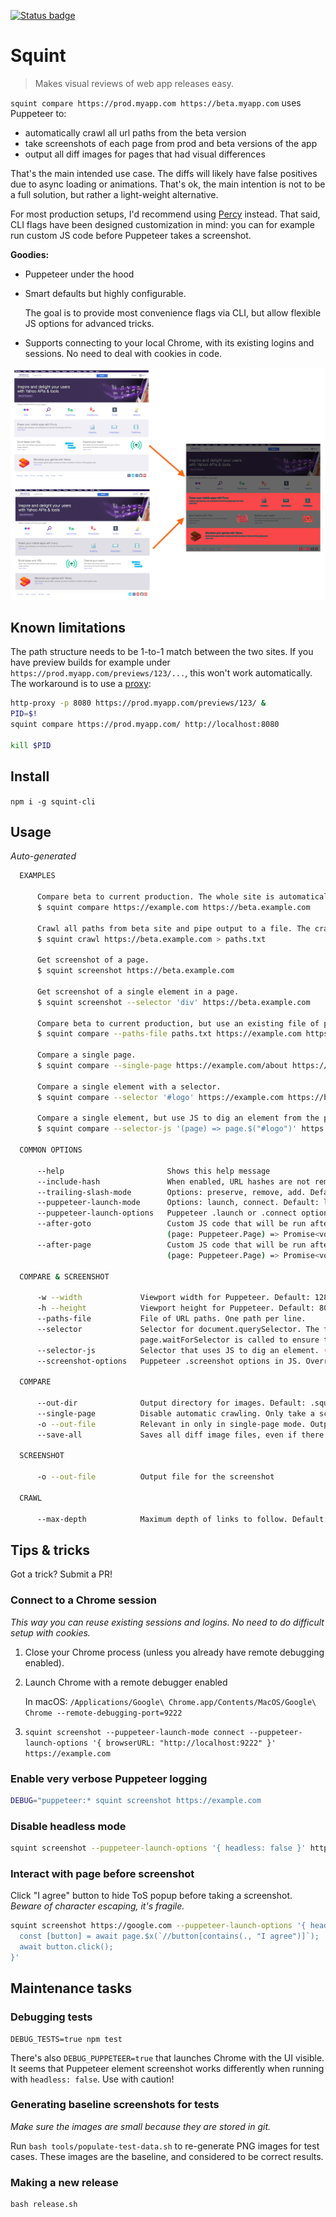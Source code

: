 [![Status badge](https://github.com/kimmobrunfeldt/squint/actions/workflows/test.yml/badge.svg?branch=main)](https://github.com/kimmobrunfeldt/squint/actions?query=branch%3Amain)

# Squint

> Makes visual reviews of web app releases easy.

`squint compare https://prod.myapp.com https://beta.myapp.com` uses Puppeteer to:

* automatically crawl all url paths from the beta version
* take screenshots of each page from prod and beta versions of the app
* output all diff images for pages that had visual differences

That's the main intended use case. The diffs will likely
have false positives due to async loading or animations. That's ok,
the main intention is not to be a full solution, but rather a light-weight
alternative.

For most production setups, I'd recommend using [Percy](https://percy.io/) instead.
That said, CLI flags have been designed customization in mind: you can for example run
custom JS code before Puppeteer takes a screenshot.

**Goodies:**

* Puppeteer under the hood
* Smart defaults but highly configurable.

    The goal is to provide most convenience flags via CLI, but allow flexible JS options for advanced tricks.

* Supports connecting to your local Chrome, with its existing logins and sessions. No need to deal with cookies in code.

![Example image of diff](docs/diff.png)

## Known limitations

The path structure needs to be 1-to-1 match between the two sites. If you have preview builds for example under
`https://prod.myapp.com/previews/123/...`, this won't work automatically. The workaround is to use a [proxy](https://www.npmjs.com/package/http-proxy-cli):

```bash
http-proxy -p 8080 https://prod.myapp.com/previews/123/ &
PID=$!
squint compare https://prod.myapp.com/ http://localhost:8080

kill $PID
```

## Install

`npm i -g squint-cli`

## Usage

*Auto-generated*

```bash
  EXAMPLES

      Compare beta to current production. The whole site is automatically crawled.
      $ squint compare https://example.com https://beta.example.com

      Crawl all paths from beta site and pipe output to a file. The crawler only follows site-internal links.
      $ squint crawl https://beta.example.com > paths.txt

      Get screenshot of a page.
      $ squint screenshot https://beta.example.com

      Get screenshot of a single element in a page.
      $ squint screenshot --selector 'div' https://beta.example.com

      Compare beta to current production, but use an existing file of paths.
      $ squint compare --paths-file paths.txt https://example.com https://beta.example.com

      Compare a single page.
      $ squint compare --single-page https://example.com/about https://beta.example.com/about

      Compare a single element with a selector.
      $ squint compare --selector '#logo' https://example.com https://beta.example.com

      Compare a single element, but use JS to dig an element from the page. (page: Puppeteer.Page) => HTMLElement
      $ squint compare --selector-js '(page) => page.$("#logo")' https://example.com https://beta.example.com

  COMMON OPTIONS

      --help                       Shows this help message
      --include-hash               When enabled, URL hashes are not removed. Default: false
      --trailing-slash-mode        Options: preserve, remove, add. Default: preserve
      --puppeteer-launch-mode      Options: launch, connect. Default: launch
      --puppeteer-launch-options   Puppeteer .launch or .connect options in JS. Default: {"headless":true}
      --after-goto                 Custom JS code that will be run after Puppeteer page.goto has been called.
                                   (page: Puppeteer.Page) => Promise<void>
      --after-page                 Custom JS code that will be run after Puppeteer page has been created.
                                   (page: Puppeteer.Page) => Promise<void>

  COMPARE & SCREENSHOT

      -w --width             Viewport width for Puppeteer. Default: 1280
      -h --height            Viewport height for Puppeteer. Default: 800
      --paths-file           File of URL paths. One path per line.
      --selector             Selector for document.querySelector. The first found element is used.
                             page.waitForSelector is called to ensure the element is visible.
      --selector-js          Selector that uses JS to dig an element. (page: Puppeteer.Page) => HTMLElement
      --screenshot-options   Puppeteer .screenshot options in JS. Overrides other options.

  COMPARE

      --out-dir              Output directory for images. Default: .squint
      --single-page          Disable automatic crawling. Only take a screenshot from single page.
      -o --out-file          Relevant in only in single-page mode. Output file for the diff image.
      --save-all             Saves all diff image files, even if there are zero differences.

  SCREENSHOT

      -o --out-file          Output file for the screenshot

  CRAWL

      --max-depth            Maximum depth of links to follow. Default: Infinity


```

## Tips & tricks

Got a trick? Submit a PR!
### Connect to a Chrome session

*This way you can reuse existing sessions and logins. No need to do difficult setup with cookies.*

1. Close your Chrome process (unless you already have remote debugging enabled).
2. Launch Chrome with a remote debugger enabled

    In macOS: `/Applications/Google\ Chrome.app/Contents/MacOS/Google\ Chrome --remote-debugging-port=9222`

3. `squint screenshot --puppeteer-launch-mode connect --puppeteer-launch-options '{ browserURL: "http://localhost:9222" }' https://example.com`


### Enable very verbose Puppeteer logging

```bash
DEBUG="puppeteer:* squint screenshot https://example.com
```

### Disable headless mode

```bash
squint screenshot --puppeteer-launch-options '{ headless: false }' https://example.com
```

### Interact with page before screenshot

Click "I agree" button to hide ToS popup before taking a screenshot. *Beware of character escaping, it's fragile.*

```bash
squint screenshot https://google.com --puppeteer-launch-options '{ headless: false }' --after-goto 'async (page) => {
  const [button] = await page.$x(`//button[contains(., "I agree")]`);
  await button.click();
}'
```


## Maintenance tasks

### Debugging tests

```
DEBUG_TESTS=true npm test
```

There's also `DEBUG_PUPPETEER=true` that launches Chrome with the UI visible. It seems that Puppeteer element screenshot works differently when running with `headless: false`. Use with caution!


### Generating baseline screenshots for tests

*Make sure the images are small because they are stored in git.*

Run `bash tools/populate-test-data.sh` to re-generate PNG images for test cases.
These images are the baseline, and considered to be correct results.

### Making a new release

```
bash release.sh
```